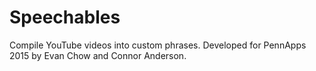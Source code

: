 # Speechables
Compile YouTube videos into custom phrases. Developed for PennApps 2015 by Evan Chow and Connor Anderson.
